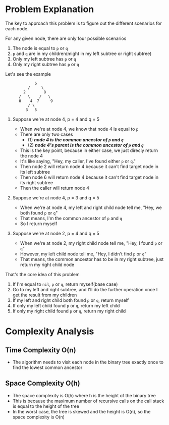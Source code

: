 # Problem Explanation

The key to approach this problem is to figure out the different scenarios for each node.<br>

For any given node, there are only four possible scenarios
1. The node is equal to `p` or `q`
2. `p` and `q` are in my children(might in my left subtree or right subtree)
3. Only my left subtree has `p` or `q`
4. Only my right subtree has `p` or `q`

Let's see the example
```
             6
          /     \
        2        8
      /   \    /   \
      0    4  7     9
          / \
         3   5
```
1. Suppose we're at node 4, p = 4 and q = 5
   - When we're at node 4, we know that node 4 is equal to `p`
   - There are only two cases
     - (1) ***node 4 is the common ancestor of `p` and `q`***
     - (2) ***node 4's parent is the common ancestor of `p` and `q`***
   - This is the key point, because in either case, we just direcly return the node 4
   - It's like saying, "Hey, my caller, I've found either `p` or `q`."
   - Then node 2 will return node 4 because it can't find target node in its left subtree
   - Then node 6 will return node 4 because it can't find target node in its right subtree
   - Then the caller will return node 4

2. Suppose we're at node 4, p = 3 and q = 5
   - When we're at node 4, my left and right child node tell me, "Hey, we both found `p` or `q`"
   - That means, I'm the common ancestor of `p` and `q`
   - So I return myself

3. Suppose we're at node 2, p = 4 and q = 5
   - When we're at node 2, my right child node tell me, "Hey, I found `p` or `q`"
   - However, my left child node tell me, "Hey, I didn't find `p` or `q`"
   - That means, the common ancestor has to be in my right subtree, just return my right child node

That's the core idea of this problem<br>
1. If I'm equal to `nil`, `p` or `q`, return myself(base case)
2. Go to my left and right subtree, and I'll do the further operation once I get the result from my children
3. If my left and right child both found `p` or `q`, return myself
4. If only my left child found `p` or `q`, return my left child
5. If only my right child found `p` or `q`, return my right child

# Complexity Analysis
## Time Complexity O(n)
- The algorithm needs to visit each node in the binary tree exactly once to find the lowest common ancestor

## Space Complexity O(h)
- The space complexity is O(h) where h is the height of the binary tree
- This is because the maximum number of recursive calls on the call stack is equal to the height of the tree
- In the worst case, the tree is skewed and the height is O(n), so the space complexity is O(n)
